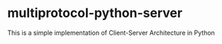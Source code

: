 # multiprotocol-python-server
This is a simple implementation of Client-Server Architecture in Python
